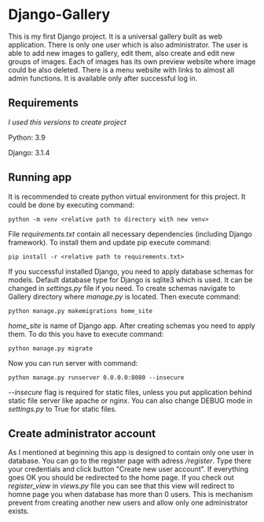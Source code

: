 # Django-Gallery

This is my first Django project. It is a universal gallery built as web application. 
There is only one user which is also administrator. The user is able to add new images to gallery, edit them, also create and edit new groups of images. 
Each of images has its own preview website where image could be also deleted. There is a menu website with links to almost all admin functions. 
It is available only after successful log in.

## Requirements

*I used this versions to create project*

Python: 3.9

Django: 3.1.4

## Running app

It is recommended to create python virtual environment for this project. It could be done by executing command:

`python -m venv <relative path to directory with new venv>`

File *requirements.txt* contain all necessary dependencies (including Django framework). To install them and update pip  execute command:

`pip install -r <relative path to requirements.txt>`

If you successful installed Django, you need to apply database schemas for models. 
Default database type for Django is sqlite3 which is used. It can be changed in *settings.py* file if you need.
To create schemas navigate to Gallery directory where *manage.py* is located. Then execute command:

`python manage.py makemigrations home_site`

*home_site* is name of Django app. After creating schemas you need to apply them. To do this you have to execute command:

`python manage.py migrate`

Now you can run server with command:

`python manage.py runserver 0.0.0.0:8080 --insecure`

*--insecure* flag is required for static files, unless you put application behind static file server like apache or nginx. 
You can also change DEBUG mode in *settings.py* to True for static files.

## Create administrator account

As I mentioned at beginning this app is designed to contain only one user in database.
You can go to the register page with adress */register*. Type there your credentials and click button "Create new user account".
If everything goes OK you should be redirected to the home page. 
If you check out *register_view* in *views.py* file you can see that this view will redirect to homne page you when database has more than 0 users. 
This is mechanism prevent from creating another new users and allow only one administrator exists.
